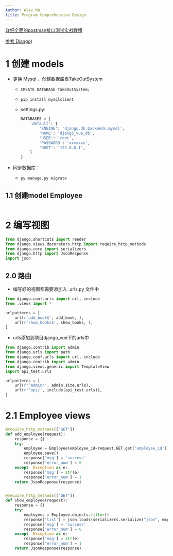```yaml
---
Author: Alex Ma
title: Program Comprehensive Design
---
```


[详细全面的postman接口测试实战教程](https://zhuanlan.zhihu.com/p/141948716)

[参考 Django](https://cloud.tencent.com/developer/article/1576599))

# 



# 1 创建 models

* 更换 Mysql ，创建数据库表TakeOutSystem

  * ```Mysql
    CREATE DATABASE TakeOutSystem;
    ```

  * ```python
    pip install mysqlclient
    ```

  * settings.py:

    ```python
    DATABASES = {
        'default': {
            'ENGINE': 'django.db.backends.mysql',
            'NAME': 'django_vue_db',
            'USER': 'root',
            'PASSWORD': 'xxxxxxx',
            'HOST': '127.0.0.1',
        }
    }
    ```

* 同步数据库：

  * ```python
    py manage.py migrate
    ```

## 1.1 创建model Employee

```python
```



# 2 编写视图

```python
from django.shortcuts import render
from django.views.decorators.http import require_http_methods
from django.core import serializers
from django.http import JsonResponse
import json
```

## 2.0 路由

* 编写好的视图都需要添加入 .urls.py 文件中

```python
from django.conf.urls import url, include
from .views import *

urlpatterns = [
    url(r'add_book$', add_book, ),
    url(r'show_books$', show_books, ),
]
```

* urls添加到项目django_vue下的urls中

```python
from django.contrib import admin
from django.urls import path
from django.conf.urls import url, include
from django.contrib import admin
from django.views.generic import TemplateView
import api_test.urls

urlpatterns = [
    url(r'^admin/', admin.site.urls),
    url(r'^api/', include(api_test.urls)),
]
```



# 2.1 Employee views

```python
@require_http_methods(["GET"])
def add_employee(request):
    response = {}
    try:
        employee = Employee(employee_id=request.GET.get('employee_id'))
        employee.save()
        response['msg'] = 'success'
        response['error_num'] = 0
    except  Exception as e:
        response['msg'] = str(e)
        response['error_num'] = 1
    return JsonResponse(response)


@require_http_methods(["GET"])
def show_employee(request):
    response = {}
    try:
        employees = Employee.objects.filter()
        response['list'] = json.loads(serializers.serialize("json", employees))
        response['msg'] = 'success'
        response['error_num'] = 0
    except  Exception as e:
        response['msg'] = str(e)
        response['error_num'] = 1
    return JsonResponse(response)
```

